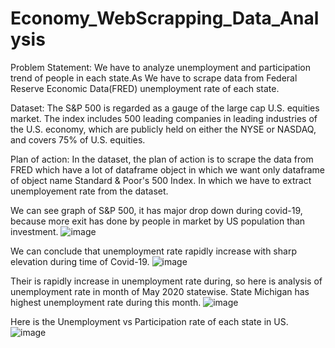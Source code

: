 # Economy_WebScrapping_Data_Analysis

Problem Statement: We have to analyze unemployment and participation trend of people in each state.As We have to scrape data from Federal Reserve Economic Data(FRED) unemployment rate of each state.

Dataset: The S&P 500 is regarded as a gauge of the large cap U.S. equities market. The index includes 500 leading companies in leading industries of the U.S. economy, which are publicly held on either the NYSE or NASDAQ, and covers 75% of U.S. equities.

Plan of action: In the dataset, the plan of action is to scrape the data from FRED which have a lot of dataframe object in which we want only dataframe of object name Standard & Poor's 500 Index. In which we have to extract unemployement rate from the dataset.

We can see graph of S&P 500, it has major drop down during covid-19, because more exit has done by people in market by US population than investment.
![image](https://github.com/anuj031297/WebScrapping_Data_Analysis/assets/128179501/c042cdb0-f668-4c91-a61a-108489455a02)


We can conclude that unemployment rate rapidly increase with sharp elevation during time of Covid-19.
![image](https://github.com/anuj031297/WebScrapping_Data_Analysis/assets/128179501/714f0d68-96a5-4e1a-8f0c-2bd4e3e37540)


Their is rapidly increase in unemployment rate during, so here is analysis of unemployment rate in month of May 2020 statewise. State Michigan has highest unemployment rate during this month.
![image](https://github.com/anuj031297/WebScrapping_Data_Analysis/assets/128179501/300964c4-6e3d-4408-9cdb-cb14b1f1fea5)


Here is the Unemployment vs Participation rate of each state in US.
![image](https://github.com/anuj031297/WebScrapping_Data_Analysis/assets/128179501/63882c67-e661-49e8-8c6e-de3862f9c4b2)
